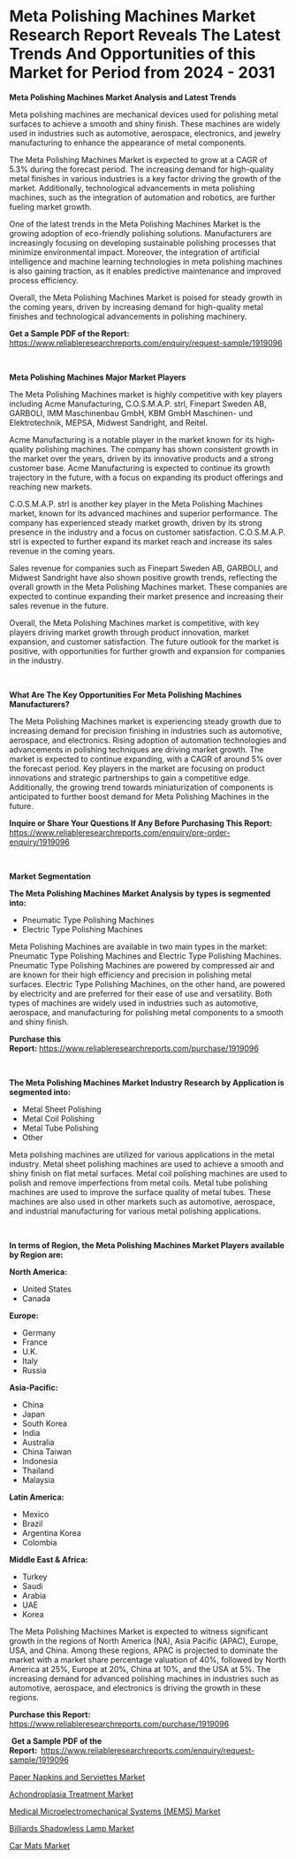 <p><h1>Meta Polishing Machines Market Research Report Reveals The Latest Trends And Opportunities of this Market for Period from 2024 - 2031</h1></p><p><strong>Meta Polishing Machines Market Analysis and Latest Trends</strong></p>
<p><p>Meta polishing machines are mechanical devices used for polishing metal surfaces to achieve a smooth and shiny finish. These machines are widely used in industries such as automotive, aerospace, electronics, and jewelry manufacturing to enhance the appearance of metal components.</p><p>The Meta Polishing Machines Market is expected to grow at a CAGR of 5.3% during the forecast period. The increasing demand for high-quality metal finishes in various industries is a key factor driving the growth of the market. Additionally, technological advancements in meta polishing machines, such as the integration of automation and robotics, are further fueling market growth.</p><p>One of the latest trends in the Meta Polishing Machines Market is the growing adoption of eco-friendly polishing solutions. Manufacturers are increasingly focusing on developing sustainable polishing processes that minimize environmental impact. Moreover, the integration of artificial intelligence and machine learning technologies in meta polishing machines is also gaining traction, as it enables predictive maintenance and improved process efficiency.</p><p>Overall, the Meta Polishing Machines Market is poised for steady growth in the coming years, driven by increasing demand for high-quality metal finishes and technological advancements in polishing machinery.</p></p>
<p><strong>Get a Sample PDF of the Report:&nbsp;</strong> <a href="https://www.reliableresearchreports.com/enquiry/request-sample/1919096">https://www.reliableresearchreports.com/enquiry/request-sample/1919096</a></p>
<p>&nbsp;</p>
<p><strong>Meta Polishing Machines Major Market Players</strong></p>
<p><p>The Meta Polishing Machines market is highly competitive with key players including Acme Manufacturing, C.O.S.M.A.P. strl, Finepart Sweden AB, GARBOLI, IMM Maschinenbau GmbH, KBM GmbH Maschinen- und Elektrotechnik, MEPSA, Midwest Sandright, and Reitel. </p><p>Acme Manufacturing is a notable player in the market known for its high-quality polishing machines. The company has shown consistent growth in the market over the years, driven by its innovative products and a strong customer base. Acme Manufacturing is expected to continue its growth trajectory in the future, with a focus on expanding its product offerings and reaching new markets.</p><p>C.O.S.M.A.P. strl is another key player in the Meta Polishing Machines market, known for its advanced machines and superior performance. The company has experienced steady market growth, driven by its strong presence in the industry and a focus on customer satisfaction. C.O.S.M.A.P. strl is expected to further expand its market reach and increase its sales revenue in the coming years.</p><p>Sales revenue for companies such as Finepart Sweden AB, GARBOLI, and Midwest Sandright have also shown positive growth trends, reflecting the overall growth in the Meta Polishing Machines market. These companies are expected to continue expanding their market presence and increasing their sales revenue in the future.</p><p>Overall, the Meta Polishing Machines market is competitive, with key players driving market growth through product innovation, market expansion, and customer satisfaction. The future outlook for the market is positive, with opportunities for further growth and expansion for companies in the industry.</p></p>
<p>&nbsp;</p>
<p><strong>What Are The Key Opportunities For Meta Polishing Machines Manufacturers?</strong></p>
<p><p>The Meta Polishing Machines market is experiencing steady growth due to increasing demand for precision finishing in industries such as automotive, aerospace, and electronics. Rising adoption of automation technologies and advancements in polishing techniques are driving market growth. The market is expected to continue expanding, with a CAGR of around 5% over the forecast period. Key players in the market are focusing on product innovations and strategic partnerships to gain a competitive edge. Additionally, the growing trend towards miniaturization of components is anticipated to further boost demand for Meta Polishing Machines in the future.</p></p>
<p><strong>Inquire or Share Your Questions If Any Before Purchasing This Report:</strong> <a href="https://www.reliableresearchreports.com/enquiry/pre-order-enquiry/1919096">https://www.reliableresearchreports.com/enquiry/pre-order-enquiry/1919096</a></p>
<p>&nbsp;</p>
<p><strong>Market Segmentation</strong></p>
<p><strong>The Meta Polishing Machines Market Analysis by types is segmented into:</strong></p>
<p><ul><li>Pneumatic Type Polishing Machines</li><li>Electric Type Polishing Machines</li></ul></p>
<p><p>Meta Polishing Machines are available in two main types in the market: Pneumatic Type Polishing Machines and Electric Type Polishing Machines. Pneumatic Type Polishing Machines are powered by compressed air and are known for their high efficiency and precision in polishing metal surfaces. Electric Type Polishing Machines, on the other hand, are powered by electricity and are preferred for their ease of use and versatility. Both types of machines are widely used in industries such as automotive, aerospace, and manufacturing for polishing metal components to a smooth and shiny finish.</p></p>
<p><strong>Purchase this Report:&nbsp;</strong><a href="https://www.reliableresearchreports.com/purchase/1919096">https://www.reliableresearchreports.com/purchase/1919096</a></p>
<p>&nbsp;</p>
<p><strong>The Meta Polishing Machines Market Industry Research by Application is segmented into:</strong></p>
<p><ul><li>Metal Sheet Polishing</li><li>Metal Coil Polishing</li><li>Metal Tube Polishing</li><li>Other</li></ul></p>
<p><p>Meta polishing machines are utilized for various applications in the metal industry. Metal sheet polishing machines are used to achieve a smooth and shiny finish on flat metal surfaces. Metal coil polishing machines are used to polish and remove imperfections from metal coils. Metal tube polishing machines are used to improve the surface quality of metal tubes. These machines are also used in other markets such as automotive, aerospace, and industrial manufacturing for various metal polishing applications.</p></p>
<p>&nbsp;</p>
<p><strong>In terms of Region, the Meta Polishing Machines Market Players available by Region are:</strong></p>
<p>
    <p> <strong> North America: </strong>
        <ul>
            <li>United States</li>
            <li>Canada</li>
        </ul>
        </p> 
    <p> <strong> Europe: </strong>
        <ul>
            <li>Germany</li>
            <li>France</li>
            <li>U.K.</li>
            <li>Italy</li>
            <li>Russia</li>
        </ul>
        </p> 
    <p> <strong> Asia-Pacific: </strong>
        <ul>
            <li>China</li>
            <li>Japan</li>
            <li>South Korea</li>
            <li>India</li>
            <li>Australia</li>
            <li>China Taiwan</li>
            <li>Indonesia</li>
            <li>Thailand</li>
            <li>Malaysia</li>
        </ul>
        </p> 
    <p> <strong> Latin America: </strong>
        <ul>
            <li>Mexico</li>
            <li>Brazil</li>
            <li>Argentina Korea</li>
            <li>Colombia</li>
        </ul>
        </p> 
    <p> <strong> Middle East & Africa: </strong>
        <ul>
            <li>Turkey</li>
            <li>Saudi</li>
            <li>Arabia</li>
            <li>UAE</li>
            <li>Korea</li>
        </ul>
    </p>
    </p>
<p><p>The Meta Polishing Machines Market is expected to witness significant growth in the regions of North America (NA), Asia Pacific (APAC), Europe, USA, and China. Among these regions, APAC is projected to dominate the market with a market share percentage valuation of 40%, followed by North America at 25%, Europe at 20%, China at 10%, and the USA at 5%. The increasing demand for advanced polishing machines in industries such as automotive, aerospace, and electronics is driving the growth in these regions.</p></p>
<p><strong>Purchase this Report: </strong><a href="https://www.reliableresearchreports.com/purchase/1919096">https://www.reliableresearchreports.com/purchase/1919096</a></p>
<p>&nbsp;<strong>Get a Sample PDF of the Report:&nbsp;&nbsp;</strong><a href="https://www.reliableresearchreports.com/enquiry/request-sample/1919096">https://www.reliableresearchreports.com/enquiry/request-sample/1919096</a></p>
<p><strong></strong></p>
<p><p><a href="https://scarlet-rocket-c63.notion.site/Paper-Napkins-and-Serviettes-Market-Research-Report-Reveals-The-Latest-Trends-And-Opportunities-of-t-8d4fbf555349415b810697a8025f5ba9">Paper Napkins and Serviettes Market</a></p><p><a href="https://view.publitas.com/reportprime-1/achondroplasia-treatment-market-size-furnishes-valuable-information-encompassing-market-share-market-trends-and-projections-spanning-from-2024-to-2031/">Achondroplasia Treatment Market</a></p><p><a href="https://fearless-okapi-6c8.notion.site/Medical-Microelectromechanical-Systems-MEMS-Market-A-Comprehensive-Report-of-its-Market-Share-G-e7045b57bf8b444aaed8c5e548ec38c3">Medical Microelectromechanical Systems (MEMS) Market</a></p><p><a href="https://zircon-bluebell-299.notion.site/Billiards-Shadowless-Lamp-Market-Growth-Market-Trends-COVID-19-Impact-and-Forecasts-for-period-fr-7f63690ea1db459e892d7347f04c46d4">Billiards Shadowless Lamp Market</a></p><p><a href="https://view.publitas.com/reportprime-1/insights-into-car-mats-market-size-analysing-market-share-trends-and-growth-from-2024-to-2031/">Car Mats Market</a></p></p>